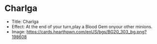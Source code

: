 # Charlga
- Title:  Charlga
- Effect:  At the end of your turn,play a Blood Gem onyour other minions.
- Image:  https://cards.hearthpwn.com/enUS/bgs/BG20_303_bg.png?198608
